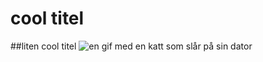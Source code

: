 # cool titel
##liten cool titel
![en gif med en katt som slår på sin dator](https://myoctocat.com/assets/images/base-octocat.svg)
